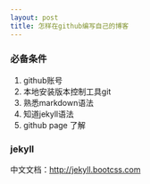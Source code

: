 ```yaml
---
layout: post
title: 怎样在github编写自己的博客
---
```

### 必备条件

1. github账号
2. 本地安装版本控制工具git
4. 熟悉markdown语法
5. 知道jekyll语法
6. github page 了解




### jekyll 

中文文档：http://jekyll.bootcss.com






